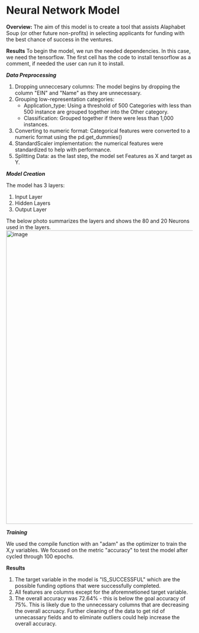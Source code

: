 # Neural Network Model 

**Overview:**
The aim of this model is to create a tool that assists Alaphabet Soup (or other future non-profits) in selecting applicants for funding with the best chance of success in the ventures. 

**Results**
To begin the model, we run the needed dependencies. In this case, we need the tensorflow. The first cell has the code to install tensorflow as a comment, if needed the user can run it to install. 

**_Data Preprocessing_**
1. Dropping unneccesary columns: The model begins by dropping the column "EIN" and "Name" as they are unnecessary.
2. Grouping low-representation categories:
    - Application_type: Using a threshold of 500 Categories with less than 500 instance are grouped together into the Other category.
    - Classification: Grouped together if there were less than 1,000 instances.
3. Converting to numeric format: Categorical features were converted to a numeric format using the pd.get_dummies()
4. StandardScaler implementation: the numerical features were standardized to help with performance.
5. Splitting Data: as the last step, the model set Features as X and target as Y.

**_Model Creation_**

The model has 3 layers:
1. Input Layer
2. Hidden Layers
3. Output Layer

The below photo summarizes the layers and shows the 80 and 20 Neurons used in the layers. 
<img width="791" alt="image" src="https://github.com/user-attachments/assets/45f13b32-b516-4d76-9e77-53952427c434" />

**_Training_**

We used the compile function with an "adam" as the optimizer to train the X,y variables. We focused on the metric "accuracy" to test the model after cycled through 100 epochs. 

**Results**
1. The target variable in the model is "IS_SUCCESSFUL" which are the possible funding options that were successfully completed.
2. All features are columns except for the aforemnetioned target variable.
3. The overall accuracy was 72.64% - this is below the goal accuracy of 75%. This is likely due to the unnecessary columns that are decreasing the overall accruacy. Further cleaning of the data to get rid of unnecassary fields and to eliminate outliers could help increase the overall accuracy. 

